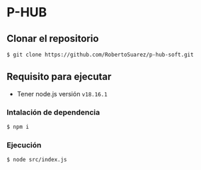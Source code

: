 # P-HUB

## Clonar el repositorio

```bash
$ git clone https://github.com/RobertoSuarez/p-hub-soft.git
```

## Requisito para ejecutar

- Tener node.js versión `v18.16.1`

### Intalación de dependencia

```bash
$ npm i
```

### Ejecución

```bash
$ node src/index.js
```
